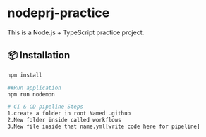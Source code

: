 # nodeprj-practice

This is a Node.js + TypeScript practice project.

## 📦 Installation

```bash
npm install

##Run application
npm run nodemon

# CI & CD pipeline Steps
1.create a folder in root Named .github
2.New folder inside called workflows
3.New file inside that name.yml[write code here for pipeline]